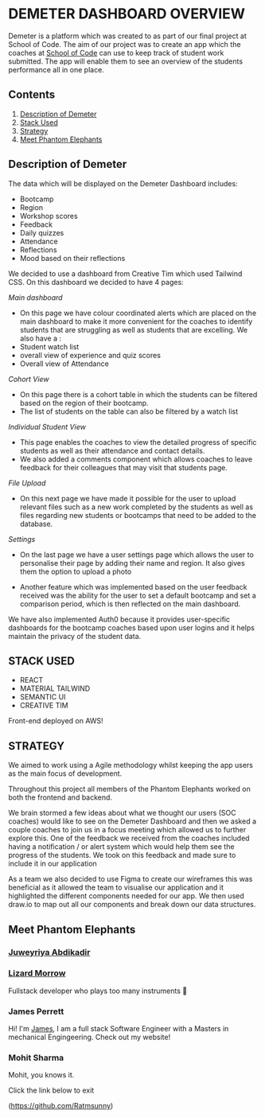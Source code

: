 # DEMETER DASHBOARD OVERVIEW

Demeter is a platform which was created to as part of our final project at School of Code. The aim of our project was to create an app which the coaches at [School of Code](https://www.schoolofcode.co.uk/) can use to keep track of student work submitted. The app will enable them to see an overview of the students performance all in one place.

## Contents

1. [Description of Demeter](#description-of-demeter)
2. [Stack Used](#stack-used)
3. [Strategy](#strategy)
4. [Meet Phantom Elephants](#meet-phantom-elephants)

## Description of Demeter

The data which will be displayed on the Demeter Dashboard includes:

- Bootcamp
- Region
- Workshop scores
- Feedback
- Daily quizzes
- Attendance
- Reflections
- Mood based on their reflections

We decided to use a dashboard from Creative Tim which used Tailwind CSS. On this dashboard we decided to have 4 pages:

_*Main dashboard*_

- On this page we have colour coordinated alerts which are placed on the main dashboard to make it more convenient for the coaches to identify students that are struggling as well as students that are excelling.
  We also have a :
- Student watch list
- overall view of experience and quiz scores
- Overall view of Attendance

_*Cohort View*_

- On this page there is a cohort table in which the students can be filtered based on the region of their bootcamp.
- The list of students on the table can also be filtered by a watch list

_*Individual Student View*_

- This page enables the coaches to view the detailed progress of specific students as well as their attendance and contact details.
- We also added a comments component which allows coaches to leave feedback for their colleagues that may visit that students page.

_*File Upload*_

- On this next page we have made it possible for the user to upload relevant files such as a new work completed by the students as well as files regarding new students or bootcamps that need to be added to the database.

_*Settings*_

- On the last page we have a user settings page which allows the user to personalise their page by adding their name and region. It also gives them the option to upload a photo

- Another feature which was implemented based on the user feedback received was the ability for the user to set a default bootcamp and set a comparison period, which is then reflected on the main dashboard.

We have also implemented Auth0 because it provides user-specific dashboards for the bootcamp coaches based upon user logins and it helps maintain the privacy of the student data.

## STACK USED

- REACT
- MATERIAL TAILWIND
- SEMANTIC UI
- CREATIVE TIM

Front-end deployed on AWS!

## STRATEGY

We aimed to work using a Agile methodology whilst keeping the app users as the main focus of development.

Throughout this project all members of the Phantom Elephants worked on both the frontend and backend.

We brain stormed a few ideas about what we thought our users (SOC coaches) would like to see on the Demeter Dashboard and then we asked a couple coaches to join us in a focus meeting which allowed us to further explore this. One of the feedback we received from the coaches included having a notification / or alert system which would help them see the progress of the students. We took on this feedback and made sure to include it in our application

As a team we also decided to use Figma to create our wireframes this was beneficial as it allowed the team to visualise our application and it highlighted the different components needed for our app. We then used draw.io to map out all our components and break down our data structures.

## Meet Phantom Elephants

### [Juweyriya Abdikadir](https://github.com/Juweyriya)

### [Lizard Morrow](https://github.com/onlyasmalllizard)

Fullstack developer who plays too many instruments 🎻

### James Perrett

Hi! I'm [James](https://github.com/PerrettJ4), I am a full stack Software Engineer with a Masters in mechanical Engingeering. Check out my website!

### Mohit Sharma

Mohit, you knows it.

Click the link below to exit

(https://github.com/Ratmsunny)
